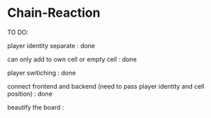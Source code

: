 # Chain-Reaction

TO DO:

player identity separate : done

can only add to own cell or empty cell : done
 
player switiching : done

connect frontend and backend (need to pass player identity and cell position) : done

beautify the board : 

